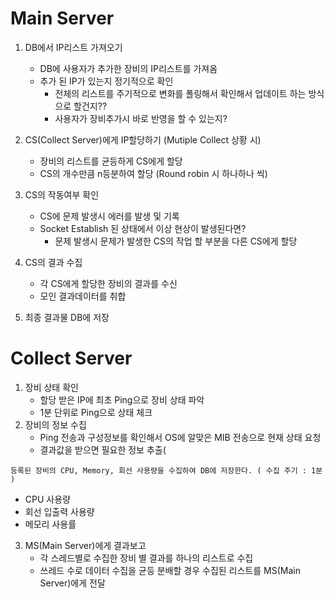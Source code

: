 # Main Server
1. DB에서 IP리스트 가져오기
   - DB에 사용자가 추가한 장비의 IP리스트를 가져옴
   - 추가 된 IP가 있는지 정기적으로 확인 
     * 전체의 리스트를 주기적으로 변화를 폴링해서 확인해서 업데이트 하는 방식으로 할건지?? 
     * 사용자가 장비추가시 바로 반영을 할 수 있는지? 
 
2. CS(Collect Server)에게 IP할당하기 (Mutiple Collect 상황 시)
   - 장비의 리스트를 균등하게 CS에게 할당
   * CS의 개수만큼 n등분하여 할당 (Round robin 시 하나하나 씩) 
 
3. CS의 작동여부 확인
   * CS에 문제 발생시 에러를 발생 및 기록 
   - Socket Establish 된 상태에서 이상 현상이 발생된다면? 
     * 문제 발생시 문제가 발생한 CS의 작업 할 부분을 다른 CS에게 할당

4. CS의 결과 수집
   - 각 CS에게 할당한 장비의 결과를 수신
   - 모인 결과데이터를 취합 

5. 최종 결과물 DB에 저장

# Collect Server
1. 장비 상태 확인
   - 할당 받은 IP에 최초 Ping으로 장비 상태 파악
   - 1분 단위로 Ping으로 상태 체크
 
2. 장비의 정보 수집
   - Ping 전송과 구성정보를 확인해서 OS에 알맞은 MIB 전송으로 현재 상태 요청
   - 결과값을 받으면 필요한 정보 추출(
``` 
등록된 장비의 CPU, Memory, 회선 사용량을 수집하여 DB에 저장한다. ( 수집 주기 : 1분 )
```
   - CPU 사용량
   - 회선 입출력 사용량
   - 메모리 사용률
			 
3. MS(Main Server)에게 결과보고
   - 각 스레드별로 수집한 장비 별 결과를 하나의 리스트로 수집
   * 쓰레드 수로 데이터 수집을 균등 분배할 경우 수집된 리스트를 MS(Main Server)에게 전달